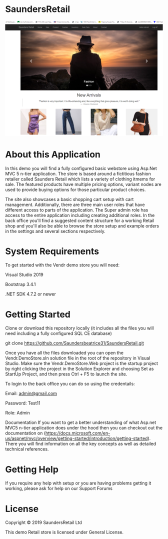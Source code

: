 # SaundersRetail

![Image](https://github.com/Saundersbeatrice31/SaundersRetail/blob/master/SaundersRetail.WebMVC/Content/assests/Homepage.jpg)

# About this Application
In this demo you will find a fully configured basic webstore using Asp.Net MVC 5 n-tier application. The store is based around a fictitious fashion retailer called Saunders Retail which lists a variety of clothing itmems for sale.  The featured products have multiple pricing options, variant nodes are used to provide buying options for those particular product choices.

The site also showcases a basic shopping cart setup with cart management. Additionally, there are three main user roles that have different access to parts of the application.  The Super admin role has access to the entire application including creating additional roles. 
In the back office you'll find a suggested content structure for a working Retail shop  and you'll also be able to browse the store setup and example orders in the settings and several sections respectively.


# System Requirements
To get started with the Vendr demo store you will need:

Visual Studio 2019

Bootstrap 3.4.1

.NET SDK 4.7.2 or newer

# Getting Started
Clone or download this repository locally (it includes all the files you will need including a fully configured SQL CE database)

git clone https://github.com/Saundersbeatrice31/SaundersRetail.git

Once you have all the files downloaded you can open the Vendr.DemoStore.sln solution file in the root of the repository in Visual Studio. Make sure the Vendr.DemoStore.Web project is the startup project by right clicking the project in the Solution Explorer and choosing Set as StartUp Project, and then press Ctrl + F5 to launch the site.

To login to the back office you can do so using the credentails:

Email: admin@gmail.com

Password: Test11

Role: Admin

Documentation
If you want to get a better understanding of what Asp.net MVC5 n-tier application does under the hood then you can checkout out the documentation on (https://docs.microsoft.com/en-us/aspnet/mvc/overview/getting-started/introduction/getting-started). There you will find information on all the key concepts as well as detailed technical references.

# Getting Help
If you require any help with setup or you are having problems getting it working, please ask for help on our Support Forums


# License
Copyright © 2019 SaundersRetail Ltd

This demo  Retail store is licensed under General License.
